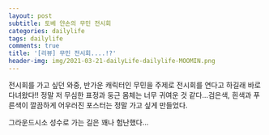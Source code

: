 ```yaml
---
layout: post
subtitle: 토베 얀손의 무민 전시회
categories: dailylife
tags: dailylife
comments: true
title: '[리뷰] 무민 전시회....!?'
header-img: img/2021-03-21-dailyLife-dailylife-MOOMIN.png
---
```


전시회를 가고 싶던 와중, 반가운 캐릭터인 무민을 주제로 전시회를 연다고 하길래 바로 다녀왔다!! 정말 저 무심한 표정과 둥근 몸체는 너무 귀여운 것 같다...검은색, 흰색과 푸른색이 깔끔하게 어우러진 포스터는 정말 가고 싶게 만들었다.

그라운드시소 성수로 가는 길은 꽤나 험난했다...
